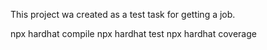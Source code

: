 This project wa created as a test task for getting a job.

npx hardhat compile
npx hardhat test
npx hardhat coverage
